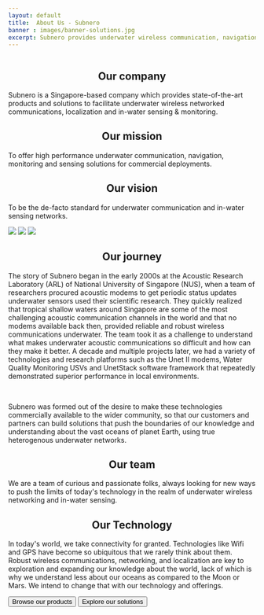 ```yaml
---
layout: default
title:  About Us - Subnero
banner : images/banner-solutions.jpg
excerpt: Subnero provides underwater wireless communication, navigation, monitoring and sensing, using underwater acoustic modems and unmanned surface vehicles for water quality monitoring.
---
```


<div class='full tall' style='background-image: url({{site.baseurl}}/{{page.banner}});'>
  <div class='row'>
    <div class='large-12 columns'>
      <!-- {% include section-header.html title=page.title tagline=page.tagline color=page.title_color class="big" %} -->
    </div>
  </div>
  <div class='four spacing'></div>
  <div class='four spacing'></div>
</div>

<div class='row about-container'>
    <div class='spacing'></div>
    <div class='centered-text'>
        <i class='icon fa fa-landmark'></i> 
        <h2 align="center">Our company</h2>
        <p>Subnero is a Singapore-based company which provides state-of-the-art products and solutions to facilitate underwater wireless networked communications, localization and in-water sensing & monitoring.</p>
    </div>
    <div class='spacing'></div>
    <div class='centered-text'>
        <i class='icon fa fa-hands-helping'></i>
        <h2 align="center">Our mission</h2>
        <p>To offer high performance underwater communication, navigation, monitoring and sensing solutions for commercial deployments.</p>
    </div>
    <div class='spacing'></div>
    <div class='centered-text'>
        <i class='icon fa fa-hand-holding-water'></i>
        <h2 align="center"> Our vision</h2>
        <p>To be the de-facto standard for underwater communication and in-water sensing networks.</p>
    </div>
</div>
<div class='about-image-container'>
    <img src='{{site.baseurl}}/images/about-image1.jpg' class='about-image-item'>
    <img src='{{site.baseurl}}/images/about-image2.jpg' class='about-image-item'>
    <img src='{{site.baseurl}}/images/about-image3.jpg' class='about-image-item'>
</div>
<div class='row about-container'>
    <div class='spacing'></div>
    <div class='centered-text'>
        <i class='icon fa fa-plane-departure'></i>
        <h2 align="center"> Our journey</h2>
        <p>The story of Subnero began in the early 2000s at the Acoustic Research Laboratory (ARL) of National University of Singapore (NUS), when a team of researchers procured acoustic modems to get periodic status updates underwater sensors used their scientific research. They quickly realized that tropical shallow waters around Singapore are some of the most challenging acoustic communication channels in the world and that no modems available back then, provided reliable and robust wireless communications underwater. The team took it as a challenge to understand what makes underwater acoustic communications so difficult and how can they make it better. A decade and multiple projects later, we had a variety of technologies and research platforms such as the Unet II modems, Water Quality Monitoring USVs and UnetStack software framework that repeatedly demonstrated superior performance in local environments.</p>
        <br>
        <p>Subnero was formed out of the desire to make these technologies commercially available to the wider community, so that our customers and partners can build solutions that push the boundaries of our knowledge and understanding about the vast oceans of planet Earth, using true heterogenous underwater networks.</p>
    </div>
    <div class='spacing'></div>
    <div class='centered-text'>
        <i class='icon fa fa-users'></i>
        <h2 align="center"> Our team</h2>
        <p>We are a team of curious and passionate folks, always looking for new ways to push the limits of today's technology in the realm of underwater wireless networking and in-water sensing.</p>
    </div>
    <div class='spacing'></div>
    <div class='centered-text'>
        <i class='icon fas fa-drafting-compass'></i>
        <h2 align="center"> Our Technology</h2>
        <p>In today's world, we take connectivity for granted. Technologies like Wifi and GPS have become so ubiquitous that we rarely think about them. Robust wireless communications, networking, and localization are key to exploration and expanding our knowledge about the world, lack of which is why we understand less about our oceans as compared to the Moon or Mars. We intend to change that with our technology and offerings.</p>
        <div class='spacing'></div>
        <div class='about-button-container'>
            <a href='{{site.baseurl}}/products'><button class='button-outline'>Browse our products</button></a>
            <a href='{{site.baseurl}}/solutions'><button class='button-outline'>Explore our solutions</button></a>
        </div>
        <div class='four spacing'></div>
    </div>
</div>